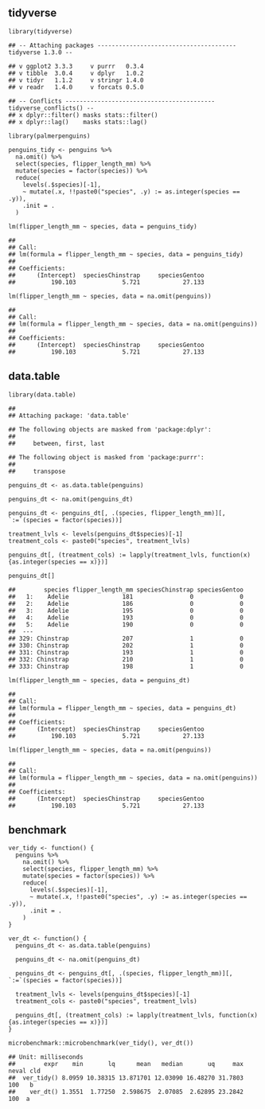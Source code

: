 tidyverse
---------

    library(tidyverse)

    ## -- Attaching packages --------------------------------------- tidyverse 1.3.0 --

    ## v ggplot2 3.3.3     v purrr   0.3.4
    ## v tibble  3.0.4     v dplyr   1.0.2
    ## v tidyr   1.1.2     v stringr 1.4.0
    ## v readr   1.4.0     v forcats 0.5.0

    ## -- Conflicts ------------------------------------------ tidyverse_conflicts() --
    ## x dplyr::filter() masks stats::filter()
    ## x dplyr::lag()    masks stats::lag()

    library(palmerpenguins)

    penguins_tidy <- penguins %>% 
      na.omit() %>% 
      select(species, flipper_length_mm) %>% 
      mutate(species = factor(species)) %>% 
      reduce(
        levels(.$species)[-1],
        ~ mutate(.x, !!paste0("species", .y) := as.integer(species == .y)),
        .init = .
      )

    lm(flipper_length_mm ~ species, data = penguins_tidy)

    ## 
    ## Call:
    ## lm(formula = flipper_length_mm ~ species, data = penguins_tidy)
    ## 
    ## Coefficients:
    ##      (Intercept)  speciesChinstrap     speciesGentoo  
    ##          190.103             5.721            27.133

    lm(flipper_length_mm ~ species, data = na.omit(penguins))

    ## 
    ## Call:
    ## lm(formula = flipper_length_mm ~ species, data = na.omit(penguins))
    ## 
    ## Coefficients:
    ##      (Intercept)  speciesChinstrap     speciesGentoo  
    ##          190.103             5.721            27.133

data.table
----------

    library(data.table)

    ## 
    ## Attaching package: 'data.table'

    ## The following objects are masked from 'package:dplyr':
    ## 
    ##     between, first, last

    ## The following object is masked from 'package:purrr':
    ## 
    ##     transpose

    penguins_dt <- as.data.table(penguins)

    penguins_dt <- na.omit(penguins_dt)

    penguins_dt <- penguins_dt[, .(species, flipper_length_mm)][, `:=`(species = factor(species))]

    treatment_lvls <- levels(penguins_dt$species)[-1]
    treatment_cols <- paste0("species", treatment_lvls)

    penguins_dt[, (treatment_cols) := lapply(treatment_lvls, function(x){as.integer(species == x)})]

    penguins_dt[]

    ##        species flipper_length_mm speciesChinstrap speciesGentoo
    ##   1:    Adelie               181                0             0
    ##   2:    Adelie               186                0             0
    ##   3:    Adelie               195                0             0
    ##   4:    Adelie               193                0             0
    ##   5:    Adelie               190                0             0
    ##  ---                                                           
    ## 329: Chinstrap               207                1             0
    ## 330: Chinstrap               202                1             0
    ## 331: Chinstrap               193                1             0
    ## 332: Chinstrap               210                1             0
    ## 333: Chinstrap               198                1             0

    lm(flipper_length_mm ~ species, data = penguins_dt)

    ## 
    ## Call:
    ## lm(formula = flipper_length_mm ~ species, data = penguins_dt)
    ## 
    ## Coefficients:
    ##      (Intercept)  speciesChinstrap     speciesGentoo  
    ##          190.103             5.721            27.133

    lm(flipper_length_mm ~ species, data = na.omit(penguins))

    ## 
    ## Call:
    ## lm(formula = flipper_length_mm ~ species, data = na.omit(penguins))
    ## 
    ## Coefficients:
    ##      (Intercept)  speciesChinstrap     speciesGentoo  
    ##          190.103             5.721            27.133

benchmark
---------

    ver_tidy <- function() {
      penguins %>% 
        na.omit() %>% 
        select(species, flipper_length_mm) %>% 
        mutate(species = factor(species)) %>% 
        reduce(
          levels(.$species)[-1],
          ~ mutate(.x, !!paste0("species", .y) := as.integer(species == .y)),
          .init = .
        )
    }

    ver_dt <- function() {
      penguins_dt <- as.data.table(penguins)
      
      penguins_dt <- na.omit(penguins_dt)
      
      penguins_dt <- penguins_dt[, .(species, flipper_length_mm)][, `:=`(species = factor(species))]
      
      treatment_lvls <- levels(penguins_dt$species)[-1]
      treatment_cols <- paste0("species", treatment_lvls)
      
      penguins_dt[, (treatment_cols) := lapply(treatment_lvls, function(x){as.integer(species == x)})] 
    }

    microbenchmark::microbenchmark(ver_tidy(), ver_dt())

    ## Unit: milliseconds
    ##        expr    min       lq      mean   median       uq     max neval cld
    ##  ver_tidy() 8.0959 10.38315 13.871701 12.03090 16.48270 31.7803   100   b
    ##    ver_dt() 1.3551  1.77250  2.598675  2.07085  2.62895 23.2842   100  a

